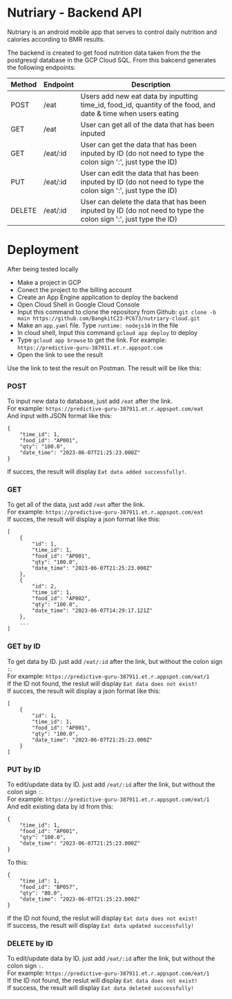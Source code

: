 # Nutriary - Backend API

Nutriary is an android mobile app that serves to control daily nutrition and calories according to BMR results.

The backend is created to get food nutrition data taken from the the postgresql database in the GCP Cloud SQL. From this bakcend generates the following endpoints:

| Method | Endpoint | Description |
| ----------- | --------- | ---------- |
| POST | /eat | Users add new eat data by inputting time_id, food_id, quantity of the food, and date & time when users eating |
| GET | /eat | User can get all of the data that has been inputed |
| GET | /eat/:id | User can get the data that has been inputed by ID (do not need to type the colon sign ':', just type the ID) |
| PUT | /eat/:id | User can edit the data that has been inputed by ID (do not need to type the colon sign ':', just type the ID) |
| DELETE | /eat/:id | User can delete the data that has been inputed by ID (do not need to type the colon sign ':', just type the ID) |

# Deployment
After being tested locally 
  * Make a project in GCP
  * Conect the project to the billing account
  * Create an App Engine application to deploy the backend
  * Open Cloud Shell in Google Cloud Console
  * Input this command to clone the repository from Github: `git clone -b main https://github.com/BangkitC23-PC673/nutriary-cloud.git`
  * Make an `app.yaml` file. Type `runtime: nodejs16` in the file
  * In cloud shell, Input this command `gcloud app deploy` to deploy
  * Type `gcloud app browse` to get the link. For example: `https://predictive-guru-387911.et.r.appspot.com`
  * Open the link to see the result

Use the link to test the result on Postman. The result will be like this:

### POST
To input new data to database, just add `/eat` after the link. <br>
For example: `https://predictive-guru-387911.et.r.appspot.com/eat` <br>
And input with JSON format like this:
```
{
    "time_id": 1,
    "food_id": "AP001",
    "qty": "100.0",
    "date_time": "2023-06-07T21:25:23.000Z"
}
```
If succes, the result will display `Eat data added successfully!`.

### GET
To get all of the data, just add `/eat` after the link. <br>
For example: `https://predictive-guru-387911.et.r.appspot.com/eat` <br>
If succes, the result will display a json format like this:
```
[
    {
        "id": 1,
        "time_id": 1,
        "food_id": "AP001",
        "qty": "100.0",
        "date_time": "2023-06-07T21:25:23.000Z"
    },
    {
        "id": 2,
        "time_id": 1,
        "food_id": "AP002",
        "qty": "100.0",
        "date_time": "2023-06-07T14:29:17.121Z"
    },
    ...
]
```

### GET by ID
To get data by ID. just add `/eat/:id` after the link, but without the colon sign `:`. <br>
For example: `https://predictive-guru-387911.et.r.appspot.com/eat/1` <br>
If the ID not found, the reslut will display `Eat data does not exist!` <br>
If succes, the result will display a json format like this:
```
[
    {
        "id": 1,
        "time_id": 1,
        "food_id": "AP001",
        "qty": "100.0",
        "date_time": "2023-06-07T21:25:23.000Z"
    }
]
```

### PUT by ID
To edit/update data by ID. just add `/eat/:id` after the link, but without the colon sign `:`. <br>
For example: `https://predictive-guru-387911.et.r.appspot.com/eat/1` <br>
And edit existing data by id from this:
```
{
    "time_id": 1,
    "food_id": "AP001",
    "qty": "100.0",
    "date_time": "2023-06-07T21:25:23.000Z"
}
```
To this:
```
{
    "time_id": 1,
    "food_id": "BP057",
    "qty": "80.0",
    "date_time": "2023-06-07T21:25:23.000Z"
}
```
If the ID not found, the reslut will display `Eat data does not exist!` <br>
If success, the result will display `Eat data updated successfully!`

### DELETE by ID
To edit/update data by ID. just add `/eat/:id` after the link, but without the colon sign `:`. <br>
For example: `https://predictive-guru-387911.et.r.appspot.com/eat/1` <br>
If the ID not found, the reslut will display `Eat data does not exist!` <br>
If success, the result will display `Eat data deleted successfully!`
